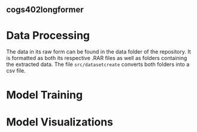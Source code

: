 ## cogs402longformer





# Data Processing

The data in its raw form can be found in the data folder of the repository. It is formatted as both its respective .RAR files as well as folders containing the extracted data. The file `src/datasetcreate` converts both folders into a csv file. 

# Model Training

# Model Visualizations
